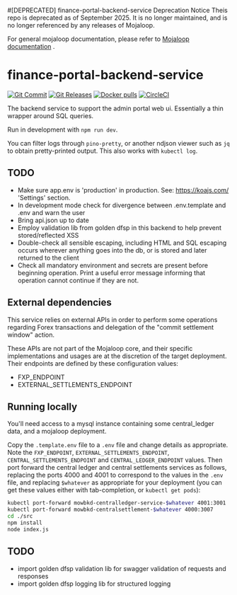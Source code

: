 #[DEPRECATED] finance-portal-backend-service
Deprecation Notice
Theis repo is deprecated as of September 2025. It is no longer maintained, and is no longer referenced by any releases of Mojaloop.

For general mojaloop documentation, please refer to [Mojaloop documentation](https://docs.mojaloop.io) .



# finance-portal-backend-service
[![Git Commit](https://img.shields.io/github/last-commit/mojaloop/finance-portal-backend-service.svg?style=flat)](https://github.com/mojaloop/finance-portal-backend-service/commits/master)
[![Git Releases](https://img.shields.io/github/release/mojaloop/finance-portal-backend-service.svg?style=flat)](https://github.com/mojaloop/finance-portal-backend-service/releases)
[![Docker pulls](https://img.shields.io/docker/pulls/mojaloop/finance-portal-backend-service.svg?style=flat)](https://hub.docker.com/r/mojaloop/finance-portal-backend-service)
[![CircleCI](https://circleci.com/gh/mojaloop/finance-portal-backend-service.svg?style=svg)](https://circleci.com/gh/mojaloop/finance-portal-backend-service)

The backend service to support the admin portal web ui. Essentially a thin wrapper around SQL queries.

Run in development with `npm run dev`.

You can filter logs through `pino-pretty`, or another ndjson viewer such as `jq` to obtain
pretty-printed output. This also works with `kubectl log`.

## TODO
* Make sure app.env is 'production' in production.  See: https://koajs.com/ 'Settings' section.
* In development mode check for divergence between .env.template and .env and warn the user
* Bring api.json up to date
* Employ validation lib from golden dfsp in this backend to help prevent stored/reflected XSS
* Double-check all sensible escaping, including HTML and SQL escaping occurs wherever anything goes
    into the db, or is stored and later returned to the client
* Check all mandatory environment and secrets are present before beginning operation. Print a
    useful error message informing that operation cannot continue if they are not.

## External dependencies
This service relies on external APIs in order to perform some operations regarding Forex transactions and delegation of the "commit settlement window" action.

These APIs are not part of the Mojaloop core, and their specific implementations and usages are at the discretion of the target deployment.
Their endpoints are defined by these configuration values:
* FXP_ENDPOINT
* EXTERNAL_SETTLEMENTS_ENDPOINT

## Running locally
You'll need access to a mysql instance containing some central_ledger data, and a mojaloop deployment.

Copy the `.template.env` file to a `.env` file and change details as appropriate. Note the
`FXP_ENDPOINT`, `EXTERNAL_SETTLEMENTS_ENDPOINT`, `CENTRAL_SETTLEMENTS_ENDPOINT` and `CENTRAL_LEDGER_ENDPOINT` values. Then port forward the central ledger
and central settlements services as follows, replacing the ports 4000 and 4001 to correspond to the
values in the `.env` file, and replacing `$whatever` as appropriate for your deployment (you can
get these values either with tab-completion, or `kubectl get pods`):
```bash
kubectl port-forward mowbkd-centralledger-service-$whatever 4001:3001
kubectl port-forward mowbkd-centralsettlement-$whatever 4000:3007
cd ./src
npm install
node index.js
```

## TODO
* import golden dfsp validation lib for swagger validation of requests and responses
* import golden dfsp logging lib for structured logging
